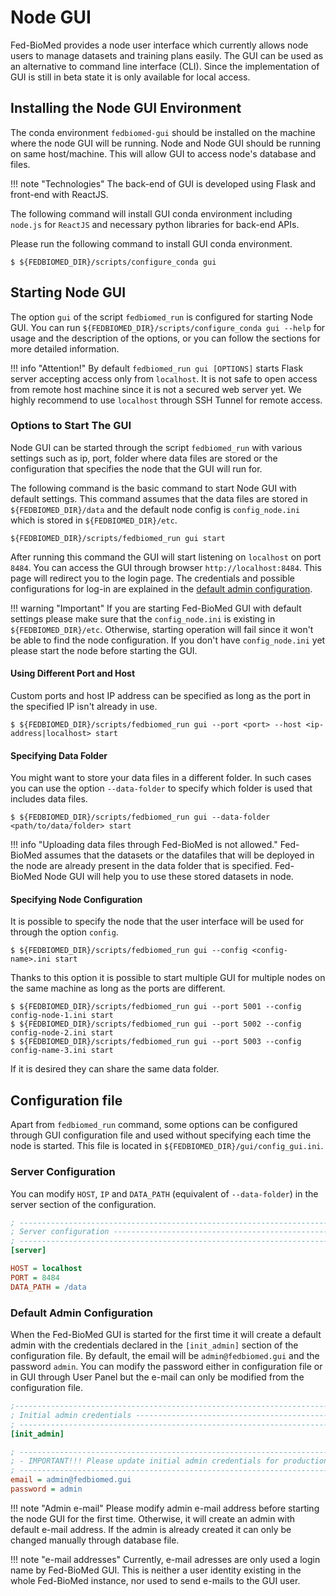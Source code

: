 # Node GUI

Fed-BioMed provides a node user interface which currently allows node users to manage datasets and training plans easily. 
The GUI can be used as an alternative to command line interface (CLI).  Since the implementation of GUI is still in beta 
state it is only available for local access. 

## Installing the Node GUI Environment

The conda environment `fedbiomed-gui` should be installed on the machine where the node GUI will be running. 
Node and Node GUI should be running on same host/machine. This will allow GUI to access node's database and files. 

!!! note "Technologies"
    The back-end of GUI is developed using Flask and front-end with ReactJS.  

The following command will install GUI conda environment including `node.js` for `ReactJS` and necessary python libraries 
for back-end APIs.

Please run the following command to install GUI conda environment.

```shell
$ ${FEDBIOMED_DIR}/scripts/configure_conda gui
```

## Starting Node GUI 

The option `gui` of the script `fedbiomed_run` is configured for starting Node GUI. You can run 
`${FEDBIOMED_DIR}/scripts/configure_conda gui --help` for usage and the description of the options, or you can follow 
the sections for more detailed information.

!!! info "Attention!"
    By default `fedbiomed_run gui [OPTIONS]` starts Flask server accepting access only from 
    `localhost`. It is not safe to open access from remote host machine since it is not a secured
    web server yet. We highly recommend to use `localhost` through SSH Tunnel for remote access.  
    

### Options to Start The GUI 

Node GUI can be started through the script `fedbiomed_run` with various settings such as ip, port, folder where data files
are stored or the configuration that specifies the node that the GUI will run for. 

The following command is the basic command to start Node GUI with default settings. This command assumes that the 
data files are stored in `${FEDBIOMED_DIR}/data` and the default node config is `config_node.ini` which is stored in 
`${FEDBIOMED_DIR}/etc`. 

`${FEDBIOMED_DIR}/scripts/fedbiomed_run gui start`

After running this command the GUI will start listening on `localhost` on port `8484`.
You can access the GUI through 
browser `http://localhost:8484`. This page will redirect you to the login page. The credentials and possible 
configurations for log-in are explained in the [default admin configuration](#default-admin-configuration). 

!!! warning "Important"
        If you are starting Fed-BioMed GUI with default settings please make sure that the `config_node.ini` is existing 
        in `${FEDBIOMED_DIR}/etc`. Otherwise, starting operation will fail since it won't be able to find the node 
        configuration. If you don't have `config_node.ini` yet please start the node before starting the GUI.


#### Using Different Port and Host

Custom ports and host IP address can be specified as long as the port in the specified IP isn't already in use.

```shell
$ ${FEDBIOMED_DIR}/scripts/fedbiomed_run gui --port <port> --host <ip-address|localhost> start
```


#### Specifying Data Folder

You might want to store your data files in a different folder. In such cases you can use the option `--data-folder` to
specify which folder is used that includes data files. 

````
$ ${FEDBIOMED_DIR}/scripts/fedbiomed_run gui --data-folder <path/to/data/folder> start
````

!!! info "Uploading data files through Fed-BioMed is not allowed."
    Fed-BioMed assumes that the datasets or the datafiles that will be deployed in the node are already present in 
    the data folder that is specified. Fed-BioMed Node GUI will help you to use these stored datasets in node.  

#### Specifying Node Configuration

It is possible to specify the node that the user interface will be used for through the option `config`. 

````
$ ${FEDBIOMED_DIR}/scripts/fedbiomed_run gui --config <config-name>.ini start
````

Thanks to this option it is possible to start multiple GUI for multiple nodes on the same machine as long as the ports are different.


```shell
$ ${FEDBIOMED_DIR}/scripts/fedbiomed_run gui --port 5001 --config config-node-1.ini start
$ ${FEDBIOMED_DIR}/scripts/fedbiomed_run gui --port 5002 --config config-node-2.ini start
$ ${FEDBIOMED_DIR}/scripts/fedbiomed_run gui --port 5003 --config config-name-3.ini start
```

If it is desired they can share the same data folder. 


## Configuration file

Apart from `fedbiomed_run` command, some options can be configured through GUI configuration file and used
without specifying each time the node is started. This file is located in `${FEDBIOMED_DIR}/gui/config_gui.ini`. 


### Server Configuration

You can modify `HOST`, `IP` and `DATA_PATH` (equivalent of `--data-folder`) in the server section of the configuration.  

```ini
; --------------------------------------------------------------------------------------------
; Server configuration -----------------------------------------------------------------------
; --------------------------------------------------------------------------------------------
[server]

HOST = localhost
PORT = 8484
DATA_PATH = /data
```

### Default Admin Configuration 

When the Fed-BioMed GUI is started for the first time it will create a default admin with the credentials declared 
in the `[init_admin]` section of the configuration file.  By default, the email  will be `admin@fedbiomed.gui` 
and the password `admin`. You can modify the password either in configuration file or in GUI through User Panel 
but the e-mail can only be modified from the configuration file.


```ini
;---------------------------------------------------------------------------------------------
; Initial admin credentials ------------------------------------------------------------------
; --------------------------------------------------------------------------------------------
[init_admin]

; --------------------------------------------------------------------------------------------
; - IMPORTANT!!! Please update initial admin credentials for production ----------------------
; --------------------------------------------------------------------------------------------
email = admin@fedbiomed.gui
password = admin
```

!!! note "Admin e-mail"
    Please modify admin e-mail address before starting the node GUI for the first time.
    Otherwise, it will create an admin with default 
    e-mail address. If the admin is already created it can only be changed manually through database file.

!!! note "e-mail addresses"
    Currently, e-mail adresses are only used a login name by Fed-BioMed GUI. This is neither a user
    identity existing in the whole Fed-BioMed instance, nor used to send e-mails to the GUI user.
